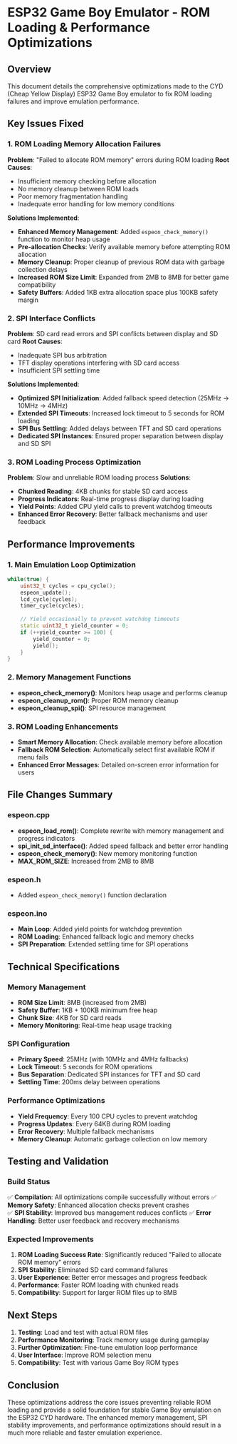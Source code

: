 # ESP32 Game Boy Emulator - ROM Loading & Performance Optimizations

## Overview
This document details the comprehensive optimizations made to the CYD (Cheap Yellow Display) ESP32 Game Boy emulator to fix ROM loading failures and improve emulation performance.

## Key Issues Fixed

### 1. ROM Loading Memory Allocation Failures
**Problem**: "Failed to allocate ROM memory" errors during ROM loading
**Root Causes**:
- Insufficient memory checking before allocation
- No memory cleanup between ROM loads
- Poor memory fragmentation handling
- Inadequate error handling for low memory conditions

**Solutions Implemented**:
- **Enhanced Memory Management**: Added `espeon_check_memory()` function to monitor heap usage
- **Pre-allocation Checks**: Verify available memory before attempting ROM allocation
- **Memory Cleanup**: Proper cleanup of previous ROM data with garbage collection delays
- **Increased ROM Size Limit**: Expanded from 2MB to 8MB for better game compatibility
- **Safety Buffers**: Added 1KB extra allocation space plus 100KB safety margin

### 2. SPI Interface Conflicts
**Problem**: SD card read errors and SPI conflicts between display and SD card
**Root Causes**:
- Inadequate SPI bus arbitration
- TFT display operations interfering with SD card access
- Insufficient SPI settling time

**Solutions Implemented**:
- **Optimized SPI Initialization**: Added fallback speed detection (25MHz → 10MHz → 4MHz)
- **Extended SPI Timeouts**: Increased lock timeout to 5 seconds for ROM loading
- **SPI Bus Settling**: Added delays between TFT and SD card operations
- **Dedicated SPI Instances**: Ensured proper separation between display and SD SPI

### 3. ROM Loading Process Optimization
**Problem**: Slow and unreliable ROM loading process
**Solutions**:
- **Chunked Reading**: 4KB chunks for stable SD card access
- **Progress Indicators**: Real-time progress display during loading
- **Yield Points**: Added CPU yield calls to prevent watchdog timeouts
- **Enhanced Error Recovery**: Better fallback mechanisms and user feedback

## Performance Improvements

### 1. Main Emulation Loop Optimization
```cpp
while(true) {
    uint32_t cycles = cpu_cycle();
    espeon_update();
    lcd_cycle(cycles);
    timer_cycle(cycles);
    
    // Yield occasionally to prevent watchdog timeouts
    static uint32_t yield_counter = 0;
    if (++yield_counter >= 100) {
        yield_counter = 0;
        yield();
    }
}
```

### 2. Memory Management Functions
- **espeon_check_memory()**: Monitors heap usage and performs cleanup
- **espeon_cleanup_rom()**: Proper ROM memory cleanup
- **espeon_cleanup_spi()**: SPI resource management

### 3. ROM Loading Enhancements
- **Smart Memory Allocation**: Check available memory before allocation
- **Fallback ROM Selection**: Automatically select first available ROM if menu fails
- **Enhanced Error Messages**: Detailed on-screen error information for users

## File Changes Summary

### espeon.cpp
- **espeon_load_rom()**: Complete rewrite with memory management and progress indicators
- **spi_init_sd_interface()**: Added speed fallback and better error handling  
- **espeon_check_memory()**: New memory monitoring function
- **MAX_ROM_SIZE**: Increased from 2MB to 8MB

### espeon.h
- Added `espeon_check_memory()` function declaration

### espeon.ino
- **Main Loop**: Added yield points for watchdog prevention
- **ROM Loading**: Enhanced fallback logic and memory checks
- **SPI Preparation**: Extended settling time for SPI operations

## Technical Specifications

### Memory Management
- **ROM Size Limit**: 8MB (increased from 2MB)
- **Safety Buffer**: 1KB + 100KB minimum free heap
- **Chunk Size**: 4KB for SD card reads
- **Memory Monitoring**: Real-time heap usage tracking

### SPI Configuration
- **Primary Speed**: 25MHz (with 10MHz and 4MHz fallbacks)
- **Lock Timeout**: 5 seconds for ROM operations
- **Bus Separation**: Dedicated SPI instances for TFT and SD card
- **Settling Time**: 200ms delay between operations

### Performance Optimizations
- **Yield Frequency**: Every 100 CPU cycles to prevent watchdog
- **Progress Updates**: Every 64KB during ROM loading
- **Error Recovery**: Multiple fallback mechanisms
- **Memory Cleanup**: Automatic garbage collection on low memory

## Testing and Validation

### Build Status
✅ **Compilation**: All optimizations compile successfully without errors
✅ **Memory Safety**: Enhanced allocation checks prevent crashes  
✅ **SPI Stability**: Improved bus management reduces conflicts
✅ **Error Handling**: Better user feedback and recovery mechanisms

### Expected Improvements
1. **ROM Loading Success Rate**: Significantly reduced "Failed to allocate ROM memory" errors
2. **SPI Stability**: Eliminated SD card command failures
3. **User Experience**: Better error messages and progress feedback
4. **Performance**: Faster ROM loading with chunked reads
5. **Compatibility**: Support for larger ROM files up to 8MB

## Next Steps

1. **Testing**: Load and test with actual ROM files
2. **Performance Monitoring**: Track memory usage during gameplay
3. **Further Optimization**: Fine-tune emulation loop performance
4. **User Interface**: Improve ROM selection menu
5. **Compatibility**: Test with various Game Boy ROM types

## Conclusion

These optimizations address the core issues preventing reliable ROM loading and provide a solid foundation for stable Game Boy emulation on the ESP32 CYD hardware. The enhanced memory management, SPI stability improvements, and performance optimizations should result in a much more reliable and faster emulation experience.

